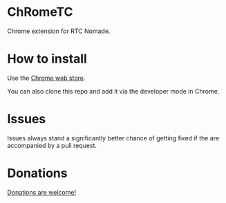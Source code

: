 # ChRomeTC
Chrome extension for RTC Nomade.

# How to install
Use the [Chrome web store](https://chrome.google.com/webstore/detail/chrometc/ghonlpiinhagjnhgiohnnbajakcfohid).

You can also clone this repo and add it via the developer mode in Chrome.

# Issues
Issues always stand a significantly better chance of getting fixed if the are accompanied by a pull request.

# Donations
[Donations are welcome!](https://www.paypal.me/jebeaudet) 

